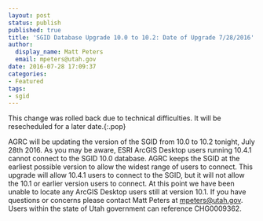 ```yaml
---
layout: post
status: publish
published: true
title: 'SGID Database Upgrade 10.0 to 10.2: Date of Upgrade 7/28/2016'
author:
  display_name: Matt Peters
  email: mpeters@utah.gov
date: 2016-07-28 17:09:37
categories:
- Featured
tags:
- sgid
---
```


This change was rolled back due to technical difficulties. It will be resecheduled for a later date.{:.pop}

AGRC will be updating the version of the SGID from 10.0 to 10.2 tonight, July 28th 2016. As you may be aware, ESRI ArcGIS Desktop users running 10.4.1 cannot connect to the SGID 10.0 database. AGRC keeps the SGID at the earliest possible version to allow the widest range of users to connect. This upgrade will allow 10.4.1 users to connect to the SGID, but it will not allow the 10.1 or earlier version users to connect. At this point we have been unable to locate any ArcGIS Desktop users still at version 10.1. If you have questions or concerns please contact Matt Peters at [mpeters@utah.gov](mailto:mpeters@utah.gov). Users within the state of Utah government can reference CHG0009362.
